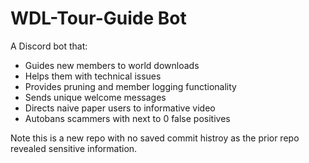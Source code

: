 # WDL-Tour-Guide Bot
A Discord bot that:
- Guides new members to world downloads
- Helps them with technical issues
- Provides pruning and member logging functionality
- Sends unique welcome messages
- Directs naive paper users to informative video
- Autobans scammers with next to 0 false positives

Note this is a new repo with no saved commit histroy as the prior repo revealed sensitive information.
